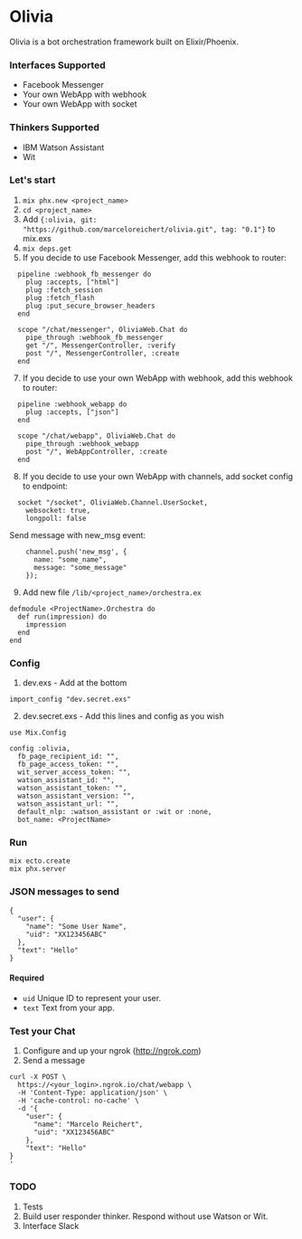 # Olivia

Olivia is a bot orchestration framework built on Elixir/Phoenix.


### Interfaces Supported
- Facebook Messenger
- Your own WebApp with webhook
- Your own WebApp with socket


### Thinkers Supported
- IBM Watson Assistant
- Wit


### Let's start
1. `mix phx.new <project_name>`
2. `cd <project_name>`
3. Add `{:olivia, git: "https://github.com/marceloreichert/olivia.git", tag: "0.1"}` to mix.exs
4. `mix deps.get`
5. If you decide to use Facebook Messenger, add this webhook to router:

```
  pipeline :webhook_fb_messenger do
    plug :accepts, ["html"]
    plug :fetch_session
    plug :fetch_flash
    plug :put_secure_browser_headers
  end

  scope "/chat/messenger", OliviaWeb.Chat do
    pipe_through :webhook_fb_messenger
    get "/", MessengerController, :verify
    post "/", MessengerController, :create
  end
```

7. If you decide to use your own WebApp with webhook, add this webhook to router:

```
  pipeline :webhook_webapp do
    plug :accepts, ["json"]
  end

  scope "/chat/webapp", OliviaWeb.Chat do
    pipe_through :webhook_webapp
    post "/", WebAppController, :create
  end
```

8. If you decide to use your own WebApp with channels, add socket config to endpoint:

```
  socket "/socket", OliviaWeb.Channel.UserSocket,
    websocket: true,
    longpoll: false
```

Send message with new_msg event:
```
    channel.push('new_msg', {
      name: "some_name",
      message: "some_message"
    });
```

9. Add new file `/lib/<project_name>/orchestra.ex`

```
defmodule <ProjectName>.Orchestra do
  def run(impression) do
    impression
  end
end
```



### Config
1. dev.exs - Add at the bottom

```
import_config "dev.secret.exs"
```

2. dev.secret.exs - Add this lines and config as you wish

```
use Mix.Config

config :olivia,
  fb_page_recipient_id: "",
  fb_page_access_token: "",
  wit_server_access_token: "",
  watson_assistant_id: "",
  watson_assistant_token: "",
  watson_assistant_version: "",
  watson_assistant_url: "",
  default_nlp: :watson_assistant or :wit or :none,
  bot_name: <ProjectName>
```

### Run
```
mix ecto.create
mix phx.server
```

### JSON messages to send

```
{
  "user": {
    "name": "Some User Name",
    "uid": "XX123456ABC"
  },
  "text": "Hello"
}
```
#### Required
- `uid` Unique ID to represent your user.
- `text` Text from your app.

### Test your Chat

1. Configure and up your ngrok (http://ngrok.com)
2. Send a message

```
curl -X POST \
  https://<your_login>.ngrok.io/chat/webapp \
  -H 'Content-Type: application/json' \
  -H 'cache-control: no-cache' \
  -d '{
    "user": {
      "name": "Marcelo Reichert",
      "uid": "XX123456ABC"
    },
    "text": "Hello"
}
'
```

### TODO
1. Tests
2. Build user responder thinker. Respond without use Watson or Wit.
3. Interface Slack
